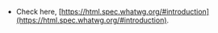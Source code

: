 * Check here, [https://html.spec.whatwg.org/#introduction](https://html.spec.whatwg.org/#introduction).
